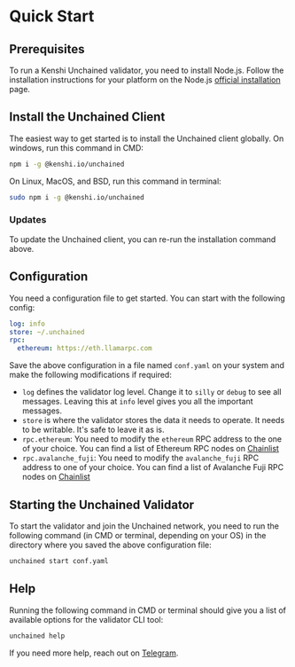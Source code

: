 # Quick Start

## Prerequisites

To run a Kenshi Unchained validator, you need to install Node.js. Follow the
installation instructions for your platform on the Node.js
[official installation](https://nodejs.org/en/download/package-manager) page.

## Install the Unchained Client

The easiest way to get started is to install the Unchained client globally.
On windows, run this command in CMD:

```bash
npm i -g @kenshi.io/unchained
```

On Linux, MacOS, and BSD, run this command in terminal:

```bash
sudo npm i -g @kenshi.io/unchained
```

### Updates

To update the Unchained client, you can re-run the installation command above.

## Configuration

You need a configuration file to get started. You can start with the following
config:

```yaml
log: info
store: ~/.unchained
rpc:
  ethereum: https://eth.llamarpc.com
```

Save the above configuration in a file named `conf.yaml` on your system and make
the following modifications if required:

- `log` defines the validator log level. Change it to `silly` or `debug` to see
  all messages. Leaving this at `info` level gives you all the important
  messages.
- `store` is where the validator stores the data it needs to operate. It needs
  to be writable. It's safe to leave it as is.
- `rpc.ethereum`: You need to modify the `ethereum` RPC address to the one of your
  choice. You can find a list of Ethereum RPC nodes on
  [Chainlist](https://chainlist.org/chain/1)
- `rpc.avalanche_fuji`: You need to modify the `avalanche_fuji` RPC address to one
  of your choice. You can find a list of Avalanche Fuji RPC nodes on
  [Chainlist](https://chainlist.org/chain/43113)

## Starting the Unchained Validator

To start the validator and join the Unchained network, you need to run the
following command (in CMD or terminal, depending on your OS) in the directory
where you saved the above configuration file:

```bash
unchained start conf.yaml
```

## Help

Running the following command in CMD or terminal should give you a list of
available options for the validator CLI tool:

```bash
unchained help
```

If you need more help, reach out on [Telegram](https://t.me/kenshi).
